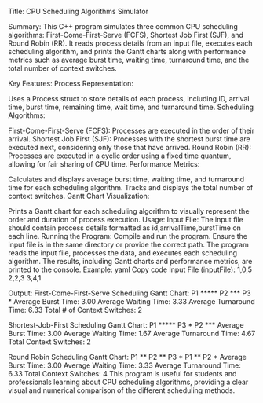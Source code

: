 Title:
CPU Scheduling Algorithms Simulator

Summary:
This C++ program simulates three common CPU scheduling algorithms: First-Come-First-Serve (FCFS), Shortest Job First (SJF), and Round Robin (RR). It reads process details from an input file, executes each scheduling algorithm, and prints the Gantt charts along with performance metrics such as average burst time, waiting time, turnaround time, and the total number of context switches.

Key Features:
Process Representation:

Uses a Process struct to store details of each process, including ID, arrival time, burst time, remaining time, wait time, and turnaround time.
Scheduling Algorithms:

First-Come-First-Serve (FCFS): Processes are executed in the order of their arrival.
Shortest Job First (SJF): Processes with the shortest burst time are executed next, considering only those that have arrived.
Round Robin (RR): Processes are executed in a cyclic order using a fixed time quantum, allowing for fair sharing of CPU time.
Performance Metrics:

Calculates and displays average burst time, waiting time, and turnaround time for each scheduling algorithm.
Tracks and displays the total number of context switches.
Gantt Chart Visualization:

Prints a Gantt chart for each scheduling algorithm to visually represent the order and duration of process execution.
Usage:
Input File:
The input file should contain process details formatted as id,arrivalTime,burstTime on each line.
Running the Program:
Compile and run the program. Ensure the input file is in the same directory or provide the correct path.
The program reads the input file, processes the data, and executes each scheduling algorithm.
The results, including Gantt charts and performance metrics, are printed to the console.
Example:
yaml
Copy code
Input File (inputFile):
1,0,5
2,2,3
3,4,1

Output:
First-Come-First-Serve Scheduling
Gantt Chart:
P1 ***** P2 *** P3 *
Average Burst Time: 3.00
Average Waiting Time: 3.33
Average Turnaround Time: 6.33
Total # of Context Switches: 2

Shortest-Job-First Scheduling
Gantt Chart:
P1 ***** P3 * P2 ***
Average Burst Time: 3.00
Average Waiting Time: 1.67
Average Turnaround Time: 4.67
Total Context Switches: 2

Round Robin Scheduling
Gantt Chart:
P1 ** P2 ** P3 * P1 ** P2 *
Average Burst Time: 3.00
Average Waiting Time: 3.33
Average Turnaround Time: 6.33
Total Context Switches: 4
This program is useful for students and professionals learning about CPU scheduling algorithms, providing a clear visual and numerical comparison of the different scheduling methods.






